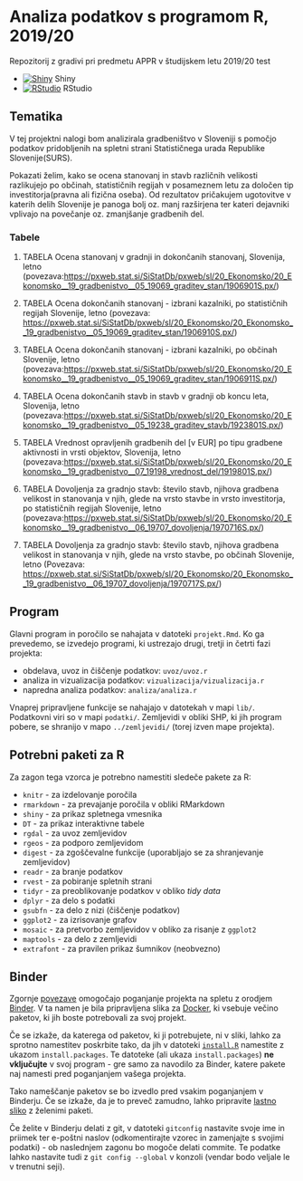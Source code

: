 # Analiza podatkov s programom R, 2019/20

Repozitorij z gradivi pri predmetu APPR v študijskem letu 2019/20
test
* [![Shiny](http://mybinder.org/badge.svg)](http://mybinder.org/v2/gh/jaanos/APPR-2019-20/master?urlpath=shiny/APPR-2019-20/projekt.Rmd) Shiny
* [![RStudio](http://mybinder.org/badge.svg)](http://mybinder.org/v2/gh/jaanos/APPR-2019-20/master?urlpath=rstudio) RStudio

## Tematika
V tej projektni nalogi bom analizirala gradbeništvo v Sloveniji s pomočjo podatkov pridobljenih na spletni strani Statističnega urada Republike Slovenije(SURS). 

Pokazati želim, kako se ocena stanovanj in stavb različnih velikosti razlikujejo po občinah, statističnih regijah v posameznem letu za določen tip investitorja(pravna ali fizična oseba). Od rezultatov pričakujem ugotovitve v katerih delih Slovenije je panoga bolj oz. manj razširjena ter kateri dejavniki vplivajo na povečanje oz. zmanjšanje gradbenih del.


### Tabele
1. TABELA Ocena stanovanj v gradnji in dokončanih stanovanj, Slovenija, letno
(povezava:https://pxweb.stat.si/SiStatDb/pxweb/sl/20_Ekonomsko/20_Ekonomsko__19_gradbenistvo__05_19069_graditev_stan/1906901S.px/)
2. TABELA Ocena dokončanih stanovanj - izbrani kazalniki, po statističnih regijah Slovenije, letno 
(povezava: https://pxweb.stat.si/SiStatDb/pxweb/sl/20_Ekonomsko/20_Ekonomsko__19_gradbenistvo__05_19069_graditev_stan/1906910S.px/)

3. TABELA Ocena dokončanih stanovanj - izbrani kazalniki, po občinah Slovenije, letno
(povezava:https://pxweb.stat.si/SiStatDb/pxweb/sl/20_Ekonomsko/20_Ekonomsko__19_gradbenistvo__05_19069_graditev_stan/1906911S.px/)

4. TABELA Ocena dokončanih stavb in stavb v gradnji ob koncu leta, Slovenija, letno
(povezava:https://pxweb.stat.si/SiStatDb/pxweb/sl/20_Ekonomsko/20_Ekonomsko__19_gradbenistvo__05_19238_graditev_stavb/1923801S.px/)

5. TABELA Vrednost opravljenih gradbenih del [v EUR] po tipu gradbene aktivnosti in vrsti objektov, Slovenija, letno
(povezava:https://pxweb.stat.si/SiStatDb/pxweb/sl/20_Ekonomsko/20_Ekonomsko__19_gradbenistvo__07_19198_vrednost_del/1919801S.px/)

6. TABELA Dovoljenja za gradnjo stavb: število stavb, njihova gradbena velikost in stanovanja v njih, glede na vrsto stavbe in vrsto investitorja, po statističnih regijah Slovenije, letno
(povezava:https://pxweb.stat.si/SiStatDb/pxweb/sl/20_Ekonomsko/20_Ekonomsko__19_gradbenistvo__06_19707_dovoljenja/1970716S.px/)

7. TABELA Dovoljenja za gradnjo stavb: število stavb, njihova gradbena velikost in stanovanja v njih, glede na vrsto stavbe, po občinah Slovenije, letno
(Povezava: https://pxweb.stat.si/SiStatDb/pxweb/sl/20_Ekonomsko/20_Ekonomsko__19_gradbenistvo__06_19707_dovoljenja/1970717S.px/)

## Program

Glavni program in poročilo se nahajata v datoteki `projekt.Rmd`.
Ko ga prevedemo, se izvedejo programi, ki ustrezajo drugi, tretji in četrti fazi projekta:

* obdelava, uvoz in čiščenje podatkov: `uvoz/uvoz.r`
* analiza in vizualizacija podatkov: `vizualizacija/vizualizacija.r`
* napredna analiza podatkov: `analiza/analiza.r`

Vnaprej pripravljene funkcije se nahajajo v datotekah v mapi `lib/`.
Podatkovni viri so v mapi `podatki/`.
Zemljevidi v obliki SHP, ki jih program pobere,
se shranijo v mapo `../zemljevidi/` (torej izven mape projekta).

## Potrebni paketi za R

Za zagon tega vzorca je potrebno namestiti sledeče pakete za R:

* `knitr` - za izdelovanje poročila
* `rmarkdown` - za prevajanje poročila v obliki RMarkdown
* `shiny` - za prikaz spletnega vmesnika
* `DT` - za prikaz interaktivne tabele
* `rgdal` - za uvoz zemljevidov
* `rgeos` - za podporo zemljevidom
* `digest` - za zgoščevalne funkcije (uporabljajo se za shranjevanje zemljevidov)
* `readr` - za branje podatkov
* `rvest` - za pobiranje spletnih strani
* `tidyr` - za preoblikovanje podatkov v obliko *tidy data*
* `dplyr` - za delo s podatki
* `gsubfn` - za delo z nizi (čiščenje podatkov)
* `ggplot2` - za izrisovanje grafov
* `mosaic` - za pretvorbo zemljevidov v obliko za risanje z `ggplot2`
* `maptools` - za delo z zemljevidi
* `extrafont` - za pravilen prikaz šumnikov (neobvezno)

## Binder

Zgornje [povezave](#analiza-podatkov-s-programom-r-201819)
omogočajo poganjanje projekta na spletu z orodjem [Binder](https://mybinder.org/).
V ta namen je bila pripravljena slika za [Docker](https://www.docker.com/),
ki vsebuje večino paketov, ki jih boste potrebovali za svoj projekt.

Če se izkaže, da katerega od paketov, ki ji potrebujete, ni v sliki,
lahko za sprotno namestitev poskrbite tako,
da jih v datoteki [`install.R`](install.R) namestite z ukazom `install.packages`.
Te datoteke (ali ukaza `install.packages`) **ne vključujte** v svoj program -
gre samo za navodilo za Binder, katere pakete naj namesti pred poganjanjem vašega projekta.

Tako nameščanje paketov se bo izvedlo pred vsakim poganjanjem v Binderju.
Če se izkaže, da je to preveč zamudno,
lahko pripravite [lastno sliko](https://github.com/jaanos/APPR-docker) z želenimi paketi.

Če želite v Binderju delati z git,
v datoteki `gitconfig` nastavite svoje ime in priimek ter e-poštni naslov
(odkomentirajte vzorec in zamenjajte s svojimi podatki) -
ob naslednjem zagonu bo mogoče delati commite.
Te podatke lahko nastavite tudi z `git config --global` v konzoli
(vendar bodo veljale le v trenutni seji).
